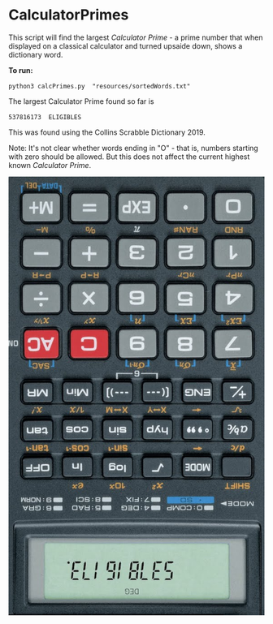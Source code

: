 # CalculatorPrimes

This script will find the largest _Calculator Prime_ - a prime number that when displayed on a classical calculator and turned upsaide down, shows a dictionary word.

**To run:**

    python3 calcPrimes.py  "resources/sortedWords.txt"

The largest Calculator Prime found so far is

    537816173  ELIGIBLES

This was found using the Collins Scrabble Dictionary 2019.

Note: It's not clear whether words ending in "O" - that is, numbers starting with zero should be allowed. But this does not affect the current highest known _Calculator Prime_.

![Upside Down Calculator showing the word ELIGIBLES](calc.jpeg "")